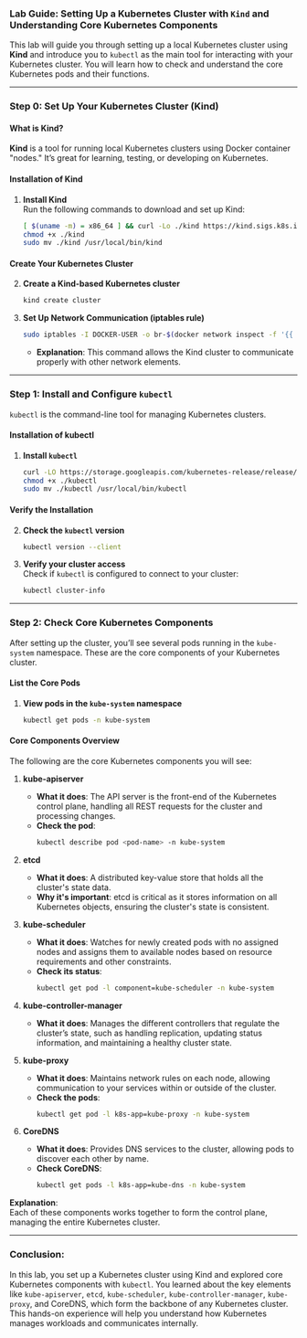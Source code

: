 ### Lab Guide: Setting Up a Kubernetes Cluster with `Kind` and Understanding Core Kubernetes Components

This lab will guide you through setting up a local Kubernetes cluster using **Kind** and introduce you to `kubectl` as the main tool for interacting with your Kubernetes cluster. You will learn how to check and understand the core Kubernetes pods and their functions.

---

### **Step 0: Set Up Your Kubernetes Cluster (Kind)**
#### **What is Kind?**
**Kind** is a tool for running local Kubernetes clusters using Docker container "nodes." It’s great for learning, testing, or developing on Kubernetes.

#### **Installation of Kind**
1. **Install Kind**  
   Run the following commands to download and set up Kind:
   ```bash
   [ $(uname -m) = x86_64 ] && curl -Lo ./kind https://kind.sigs.k8s.io/dl/v0.23.0/kind-linux-amd64
   chmod +x ./kind
   sudo mv ./kind /usr/local/bin/kind
   ```

#### **Create Your Kubernetes Cluster**
2. **Create a Kind-based Kubernetes cluster**  
   ```bash
   kind create cluster
   ```

3. **Set Up Network Communication (iptables rule)**
   ```bash
   sudo iptables -I DOCKER-USER -o br-$(docker network inspect -f '{{ printf "%.12s" .ID }}' kind) -j ACCEPT
   ```
   - **Explanation**: This command allows the Kind cluster to communicate properly with other network elements.

---

### **Step 1: Install and Configure `kubectl`**
`kubectl` is the command-line tool for managing Kubernetes clusters.

#### **Installation of kubectl**
1. **Install `kubectl`**
   ```bash
   curl -LO https://storage.googleapis.com/kubernetes-release/release/$(curl -s https://storage.googleapis.com/kubernetes-release/release/stable.txt)/bin/linux/amd64/kubectl
   chmod +x ./kubectl
   sudo mv ./kubectl /usr/local/bin/kubectl
   ```

#### **Verify the Installation**
2. **Check the `kubectl` version**
   ```bash
   kubectl version --client
   ```

3. **Verify your cluster access**  
   Check if `kubectl` is configured to connect to your cluster:
   ```bash
   kubectl cluster-info
   ```

---

### **Step 2: Check Core Kubernetes Components**
After setting up the cluster, you’ll see several pods running in the `kube-system` namespace. These are the core components of your Kubernetes cluster.

#### **List the Core Pods**
1. **View pods in the `kube-system` namespace**
   ```bash
   kubectl get pods -n kube-system
   ```

#### **Core Components Overview**
The following are the core Kubernetes components you will see:

1. **kube-apiserver**
   - **What it does**: The API server is the front-end of the Kubernetes control plane, handling all REST requests for the cluster and processing changes.
   - **Check the pod**:
     ```bash
     kubectl describe pod <pod-name> -n kube-system
     ```

2. **etcd**
   - **What it does**: A distributed key-value store that holds all the cluster's state data.
   - **Why it's important**: etcd is critical as it stores information on all Kubernetes objects, ensuring the cluster's state is consistent.

3. **kube-scheduler**
   - **What it does**: Watches for newly created pods with no assigned nodes and assigns them to available nodes based on resource requirements and other constraints.
   - **Check its status**:
     ```bash
     kubectl get pod -l component=kube-scheduler -n kube-system
     ```

4. **kube-controller-manager**
   - **What it does**: Manages the different controllers that regulate the cluster’s state, such as handling replication, updating status information, and maintaining a healthy cluster state.

5. **kube-proxy**
   - **What it does**: Maintains network rules on each node, allowing communication to your services within or outside of the cluster.
   - **Check the pods**:
     ```bash
     kubectl get pod -l k8s-app=kube-proxy -n kube-system
     ```

6. **CoreDNS**
   - **What it does**: Provides DNS services to the cluster, allowing pods to discover each other by name.
   - **Check CoreDNS**:
     ```bash
     kubectl get pods -l k8s-app=kube-dns -n kube-system
     ```

**Explanation**:  
Each of these components works together to form the control plane, managing the entire Kubernetes cluster.


---

### **Conclusion:**
In this lab, you set up a Kubernetes cluster using Kind and explored core Kubernetes components with `kubectl`. You learned about the key elements like `kube-apiserver`, `etcd`, `kube-scheduler`, `kube-controller-manager`, `kube-proxy`, and CoreDNS, which form the backbone of any Kubernetes cluster. This hands-on experience will help you understand how Kubernetes manages workloads and communicates internally.
